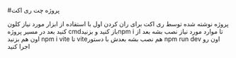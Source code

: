 #پروژه چت ری اکت


پروژه نوشته شده توسط ری اکت برای ران کردن اول با استقاده از ابزار مورد نیاز کلون کنید بعد در مسیر پروژه cmdباز کنید و بزنیدnpm i تا موارد مورد نیاز نصب بشه بعد از اون هم بزنید npm i vite تا viteهم نصب بشه بعدش با دستور npm run dev اون رو اجرا کنید
